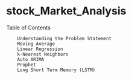 # stock_Market_Analysis

Table of Contents

        Understanding the Problem Statement
        Moving Average
        Linear Regression
        k-Nearest Neighbors
        Auto ARIMA
        Prophet
        Long Short Term Memory (LSTM)

